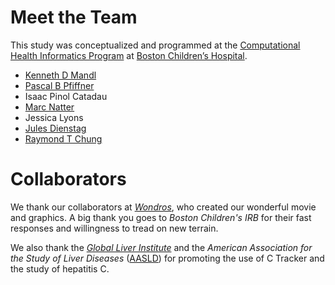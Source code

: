 Meet the Team
=============

This study was conceptualized and programmed at the <a href="http://www.chip.org" target="_blank">Computational Health Informatics Program</a> at <a href="http://www.childrenshospital.org" target="_blank">Boston Children’s Hospital</a>.

- <a href="http://scholar.harvard.edu/mandl" target="_blank">Kenneth D Mandl</a>
- <a href="http://scholar.harvard.edu/pfiffner" target="_blank">Pascal B Pfiffner</a>
- Isaac Pinol Catadau
- <a href="http://scholar.harvard.edu/m_n" target="_blank">Marc Natter</a>
- Jessica Lyons
- <a href="http://www.dfhcc.harvard.edu/insider/member-detail/member/jules-l-dienstag/" target="_blank">Jules Dienstag</a>
- <a href="http://www.dfhcc.harvard.edu/insider/member-detail/member/raymond-t-chung-md/" target="_blank">Raymond T Chung</a>
</ul>

Collaborators
=============

We thank our collaborators at <a href="http://www.wondros.com" target="_blank">_Wondros_</a>, who created our wonderful movie and graphics.
A big thank you goes to _Boston Children's IRB_ for their fast responses and willingness to tread on new terrain.

We also thank the <a href="http://www.globalliver.org" _target="_blank">_Global Liver Institute_</a> and the _American Association for the Study of Liver Diseases_ (<a href="http://www.aasld.org" _target="blank">AASLD</a>) for promoting the use of C&nbsp;Tracker and the study of hepatitis&nbsp;C.
